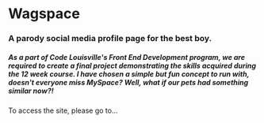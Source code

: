 # Wagspace
### A parody social media profile page for the best boy.

##### As a part of Code Louisville's Front End Development program, we are required to create a final project demonstrating the skills acquired during the 12 week course. I have chosen a simple but fun concept to run with, doesn't everyone miss MySpace? Well, what if our pets had something similar now?!

To access the site, please go to...
